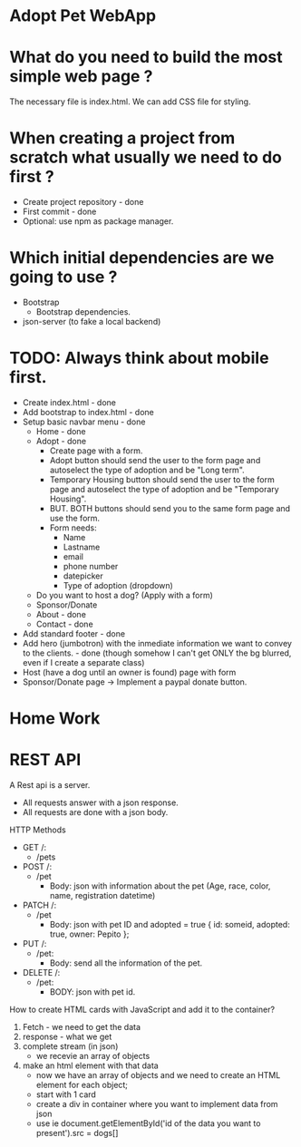 # Adopt Pet WebApp

# What do you need to build the most simple web page ?

The necessary file is index.html. We can add CSS file for styling. 

# When creating a project from scratch what usually we need to do first ?

- Create project repository - done
- First commit - done
- Optional: use npm as package manager.

# Which initial dependencies are we going to use ?

- Bootstrap
  - Bootstrap dependencies.
- json-server (to fake a local backend)

# TODO: Always think about mobile first.
- Create index.html - done 
- Add bootstrap to index.html - done
- Setup basic navbar menu - done
  - Home - done
  - Adopt - done
    - Create page with a form.
    - Adopt button should send the user to the form page and autoselect the type of adoption and be "Long term".
    - Temporary Housing button should send the user to the form page and autoselect the type of adoption and be "Temporary Housing".
    - BUT. BOTH buttons should send you to the same form page and use the form.
    - Form needs: 
      - Name
      - Lastname
      - email
      - phone number
      - datepicker
      - Type of adoption (dropdown)
  - Do you want to host a dog? (Apply with a form)
  - Sponsor/Donate
  - About - done 
  - Contact - done
- Add standard footer - done
- Add hero (jumbotron) with the inmediate information we want to convey to the clients. - done (though somehow I can't get ONLY the bg blurred, even if I create a separate class)
- Host (have a dog until an owner is found) page with form
- Sponsor/Donate page -> Implement a paypal donate button.

# Home Work

# REST API

A Rest api is a server.
- All requests answer with a json response.
- All requests are done with a json body.

HTTP Methods
  - GET /: 
    -  /pets
  - POST /: 
    - /pet
      - Body: json with information about the pet (Age, race, color, name, registration datetime)
  - PATCH /:
    - /pet
      - Body: json with pet ID and adopted = true { id: someid, adopted: true, owner: Pepito };
  - PUT /:
    - /pet:
      - Body: send all the information of the pet.
  - DELETE /:
    - /pet:
      - BODY: json with pet id. 

How to create HTML cards with JavaScript and add it to the container?
 1. Fetch - we need to get the data
 2. response - what we get
 3. complete stream (in json)
    - we recevie an array of objects
 4. make an html element with that data
    - now we have an array of objects and we need to create an HTML element for each object;
    - start with 1 card
    - create a div in container where you want to implement data from json
    - use ie document.getElementById('id of the data you want to present').src = dogs[]

